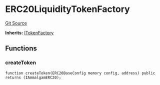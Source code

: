 # ERC20LiquidityTokenFactory
[Git Source](https://github.com/Ammalgam-Protocol/core-v1/blob/82dff11576b9df76b675736dba889653cf737de9/contracts/factories/ERC20LiquidityTokenFactory.sol)

**Inherits:**
[ITokenFactory](/docs/developer-guide/contracts/interfaces/factories/ITokenFactory.sol/interface.ITokenFactory.md)


## Functions
### createToken


```solidity
function createToken(ERC20BaseConfig memory config, address) public returns (IAmmalgamERC20);
```

